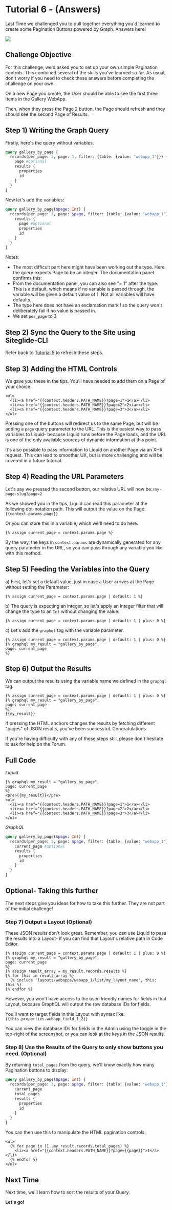 # Tutorial 6 - (Answers)

Last Time we challenged you to pull together everything you'd learned to create some Pagination Buttons powered by Graph. Answers here!

![](https://siteglide-52c14a1a8a9b.intercom-attachments-1.com/i/o/202146871/9e8f1b8fb1d3b5ccda64a8ec/Screen-20Recording-202020-04-20-20at-2004.32.00.25-20PM.gif)

## Challenge Objective

For this challenge, we'd asked you to set up your own simple Pagination controls. This combined several of the skills you've learned so far. As usual, don't worry if you need to check these answers before completing the challenge on your own.

On a new Page you create, the User should be able to see the first three Items in the Gallery WebApp.

Then, when they press the Page 2 button, the Page should refresh and they should see the second Page of Results.

## Step 1) Writing the Graph Query

Firstly, here's the query without variables.

```graphql
query gallery_by_page {
  records(per_page: 3, page: 1, filter: {table: {value: "webapp_1"}}) {
    page #optional
    results {
      properties
      id
    }
  }
}
```

Now let's add the variables:

```graphql
query gallery_by_page($page: Int) {
  records(per_page: 3, page: $page, filter: {table: {value: "webapp_1"}}) {
    results {
      page #optional
      properties
      id
    }
  }
}
```

Notes:

* The most difficult part here might have been working out the type. Here the query expects Page to be an integer. The documentation panel confirms this:
* From the documentation panel, you can also see "= 1" after the type. This is a default, which means if no variable is passed through, the variable will be given a default value of 1. Not all variables will have defaults.
* The type here does not have an exclamation mark ! so the query won't deliberately fail if no value is passed in.
* We set `per_page` to 3

## Step 2) Sync the Query to the Site using Siteglide-CLI

Refer back to [Tutorial 5](tutorial-5-using-liquid-to-run-graphql-queries-on-your-site.md) to refresh these steps.

## Step 3) Adding the HTML Controls

We gave you these in the tips. You'll have needed to add them on a Page of your choice.

```liquid
<ul>
  <li><a href="{{context.headers.PATH_NAME}}?page=1">1</a></li>
  <li><a href="{{context.headers.PATH_NAME}}?page=2">2</a></li>
  <li><a href="{{context.headers.PATH_NAME}}?page=3">3</a></li>
</ul>

```

Pressing one of the buttons will redirect us to the same Page, but will be adding a `page` query parameter to the URL. This is the easiest way to pass variables to Liquid- because Liquid runs before the Page loads, and the URL is one of the only available sources of dynamic information at this point.

It's also possible to pass information to Liquid on another Page via an XHR request. This can lead to smoother UX, but is more challenging and will be covered in a future tutorial.

## Step 4) Reading the URL Parameters

Let's say we pressed the second button, our relative URL will now be:`/my-page-slug?page=2`

As we showed you in the tips, Liquid can read this parameter at the following dot-notation path. This will output the value on the Page: `{{context.params.page}}`

Or you can store this in a variable, which we'll need to do here:

```liquid
{% assign current_page = context.params.page %}

```

By the way, the keys in `context.params` are dynamically generated for any query parameter in the URL, so you can pass through any variable you like with this method.

## Step 5) Feeding the Variables into the Query

a) First, let's set a default value, just in case a User arrives at the Page without setting the Parameter:

```liquid
{% assign current_page = context.params.page | default: 1 %}

```

b) The query is expecting an integer, so let's apply an Integer filter that will change the type to an `Int` without changing the value:

```liquid
{% assign current_page = context.params.page | default: 1 | plus: 0 %}

```

c) Let's add the `graphql` tag with the variable parameter.

```liquid
{% assign current_page = context.params.page | default: 1 | plus: 0 %}
{% graphql my_result = "gallery_by_page",
page: current_page
%}

```

## Step 6) Output the Results

We can output the results using the variable name we defined in the `graphql` tag.

```liquid
{% assign current_page = context.params.page | default: 1 | plus: 0 %}
{% graphql my_result = "gallery_by_page",
page: current_page
%}
{{my_result}}

```

If pressing the HTML anchors changes the results by fetching different "pages" of JSON results, you've been successful. Congratulations.

If you're having difficulty with any of these steps still, please don't hesitate to ask for help on the Forum.

## Full Code

_Liquid_

```liquid
{% graphql my_result = "gallery_by_page",
page: current_page
%}
<pre>{{my_result}}</pre>
<ul>
  <li><a href="{{context.headers.PATH_NAME}}?page=1">1</a></li>
  <li><a href="{{context.headers.PATH_NAME}}?page=2">2</a></li>
  <li><a href="{{context.headers.PATH_NAME}}?page=3">3</a></li>
</ul>

```

_GraphQL_

```graphql
query gallery_by_page($page: Int) {
  records(per_page: 2, page: $page, filter: {table: {value: "webapp_1"}}) {
    current_page #optional
    results {
      properties
      id
    }
  }
}
```

## Optional- Taking this further

The next steps give you ideas for how to take this further. They are not part of the initial challenge!

### Step 7) Output a Layout (Optional)

These JSON results don't look great. Remember, you can use Liquid to pass the results into a Layout- if you can find that Layout's relative path in Code Editor.

```liquid
{% assign current_page = context.params.page | default: 1 | plus: 0 %}
{% graphql my_result = "gallery_by_page",
page: current_page
%}
{% assign result_array = my_result.records.results %}
{% for this in result_array %}
  {% include 'layouts/webapps/webapp_1/list/my_layout_name', this: this %}
{% endfor %}

```

However, you won't have access to the user-friendly names for fields in that Layout, because GraphQL will output the raw database IDs for fields.

You'll want to target fields in this Layout with syntax like:`{{this.properties.webapp_field_1_2}}`

You can view the database IDs for fields in the Admin using the toggle in the top-right of the screenshot, or you can look at the keys in the JSON results.

### Step 8) Use the Results of the Query to only show buttons you need. (Optional)

By returning `total_pages` from the query, we'll know exactly how many Pagination buttons to display:

```graphql
query gallery_by_page($page: Int) {
  records(per_page: 3, page: $page, filter: {table: {value: "webapp_1"}}) {
    current_page
    total_pages
    results {
      properties
      id
    }
  }
}
```

You can then use this to manipulate the HTML pagination controls:

```liquid
<ul>
  {% for page in (1..my_result.records.total_pages) %}
    <li><a href="{{context.headers.PATH_NAME}}?page={{page}}">1</a></li>
  {% endfor %}
</ul>
```

## Next Time

Next time, we'll learn how to sort the results of your Query.

**Let's go!**
